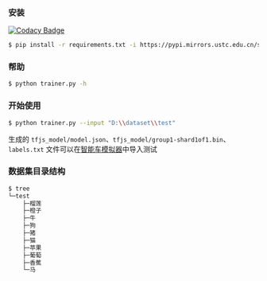 ### 安装

[![Codacy Badge](https://api.codacy.com/project/badge/Grade/c46fac3635c7478aacf3087077e1ac81)](https://app.codacy.com/gh/FunCodersTeam/ModelMaker?utm_source=github.com&utm_medium=referral&utm_content=FunCodersTeam/ModelMaker&utm_campaign=Badge_Grade)

```bash
$ pip install -r requirements.txt -i https://pypi.mirrors.ustc.edu.cn/simple/
```
### 帮助
```bash
$ python trainer.py -h
```
### 开始使用
```bash
$ python trainer.py --input "D:\\dataset\\test"
```
生成的 `tfjs_model/model.json`、`tfjs_model/group1-shard1of1.bin`、`labels.txt` 文件可以在<a href="https://github.com/FunCodersTeam/WebCarSim">智能车模拟器</a>中导入测试
### 数据集目录结构
```bash
$ tree
└─test
    ├─榴莲
    ├─橙子
    ├─牛
    ├─狗
    ├─猪
    ├─猫
    ├─苹果
    ├─葡萄
    ├─香蕉
    └─马
```

